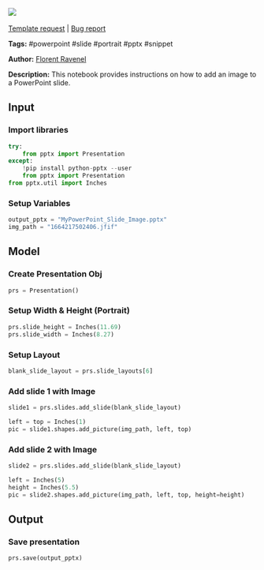 <a href="https://app.naas.ai/user-redirect/naas/downloader?url=https://raw.githubusercontent.com/jupyter-naas/awesome-notebooks/master/PowerPoint/PowerPoint_Add_Slide_With_Image.ipynb" target="_parent"><img src="https://naasai-public.s3.eu-west-3.amazonaws.com/open_in_naas.svg"/></a><br><br><a href="https://github.com/jupyter-naas/awesome-notebooks/issues/new?assignees=&labels=&template=template-request.md&title=Tool+-+Action+of+the+notebook+">Template request</a> | <a href="https://github.com/jupyter-naas/awesome-notebooks/issues/new?assignees=&labels=bug&template=bug_report.md&title=PowerPoint+-+Add+Slide+With+Image:+Error+short+description">Bug report</a>

**Tags:** #powerpoint #slide #portrait #pptx #snippet

**Author:** [Florent Ravenel](https://www.linkedin.com/in/florent-ravenel/)

**Description:** This notebook provides instructions on how to add an image to a PowerPoint slide.

## Input

### Import libraries


```python
try:
    from pptx import Presentation
except:
    !pip install python-pptx --user
    from pptx import Presentation
from pptx.util import Inches
```

### Setup Variables


```python
output_pptx = "MyPowerPoint_Slide_Image.pptx"
img_path = "1664217502406.jfif"
```

## Model

### Create Presentation Obj


```python
prs = Presentation()
```

### Setup Width & Height (Portrait)


```python
prs.slide_height = Inches(11.69)
prs.slide_width = Inches(8.27)
```

### Setup Layout


```python
blank_slide_layout = prs.slide_layouts[6]
```

### Add slide 1 with Image


```python
slide1 = prs.slides.add_slide(blank_slide_layout)

left = top = Inches(1)
pic = slide1.shapes.add_picture(img_path, left, top)
```

### Add slide 2 with Image


```python
slide2 = prs.slides.add_slide(blank_slide_layout)

left = Inches(5)
height = Inches(5.5)
pic = slide2.shapes.add_picture(img_path, left, top, height=height)
```

## Output

### Save presentation


```python
prs.save(output_pptx)
```
